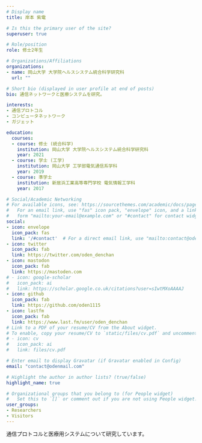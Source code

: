 ```yaml
---
# Display name
title: 岸本 紫電

# Is this the primary user of the site?
superuser: true

# Role/position
role: 修士2年生

# Organizations/Affiliations
organizations:
- name: 岡山大学 大学院ヘルスシステム統合科学研究科
  url: ""

# Short bio (displayed in user profile at end of posts)
bio: 通信ネットワークと医療システムを研究。

interests:
- 通信プロトコル
- コンピュータネットワーク
- ガジェット

education:
  courses:
  - course: 修士 (統合科学)
    institution: 岡山大学 大学院ヘルスシステム統合科学研究科
    year: 2021
  - course: 学士 (工学)
    institution: 岡山大学 工学部電気通信系学科
    year: 2019
  - course: 準学士
    institution: 新居浜工業高等専門学校 電気情報工学科
    year: 2017

# Social/Academic Networking
# For available icons, see: https://sourcethemes.com/academic/docs/page-builder/#icons
#   For an email link, use "fas" icon pack, "envelope" icon, and a link in the
#   form "mailto:your-email@example.com" or "#contact" for contact widget.
social:
- icon: envelope
  icon_pack: fas
  link: '/#contact'  # For a direct email link, use "mailto:contact@odenmail.com".
- icon: twitter
  icon_pack: fab
  link: https://twitter.com/oden_denchan
- icon: mastodon
  icon_pack: fab
  link: https://mastoden.com
# - icon: google-scholar
#   icon_pack: ai
#   link: https://scholar.google.co.uk/citations?user=sIwtMXoAAAAJ
- icon: github
  icon_pack: fab
  link: https://github.com/oden1115
- icon: lastfm
  icon_pack: fab
  link: https://www.last.fm/user/oden_denchan
# Link to a PDF of your resume/CV from the About widget.
# To enable, copy your resume/CV to `static/files/cv.pdf` and uncomment the lines below.
# - icon: cv
#   icon_pack: ai
#   link: files/cv.pdf

# Enter email to display Gravatar (if Gravatar enabled in Config)
email: "contact@odenmail.com"

# Highlight the author in author lists? (true/false)
highlight_name: true

# Organizational groups that you belong to (for People widget)
#   Set this to `[]` or comment out if you are not using People widget.
user_groups:
- Researchers
- Visitors
---
```


通信プロトコルと医療用システムについて研究しています。
